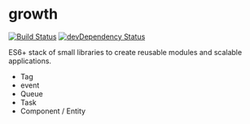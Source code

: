 # growth

[![Build Status](https://travis-ci.org/growth/growth.svg?branch=master)](https://travis-ci.org/growth/growth) [![devDependency Status](https://david-dm.org/growth/growth/dev-status.svg)](https://david-dm.org/growth/growth#info=devDependencies)

ES6+ stack of small libraries to create reusable modules and scalable applications.

* Tag
* event
* Queue
* Task
* Component / Entity
